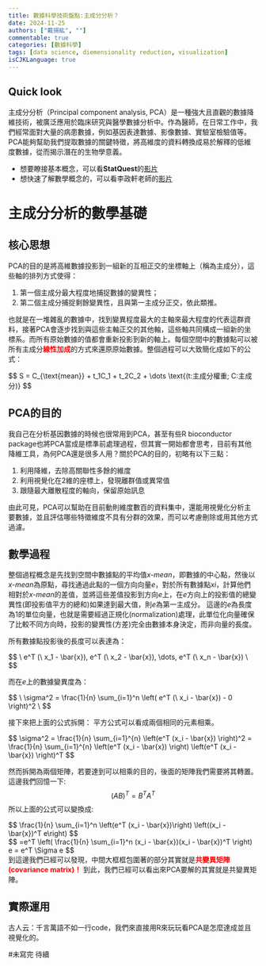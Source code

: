 ```yaml
---
title: 數據科學技術盤點:主成分分析？
date: 2024-11-25
authors: ["戴揚紘", ""]
commentable: true
categories: [數據科學]
tags: [data science, diemensionality reduction, visualization]
isCJKLanguage: true
---
```

<!--more-->
## Quick look 
主成分分析（Principal component analysis, PCA）是一種強大且直觀的數據降維技術，被廣泛應用於臨床研究與醫學數據分析中。作為醫師，在日常工作中，我們經常面對大量的病患數據，例如基因表達數據、影像數據、實驗室檢驗值等。PCA能夠幫助我們提取數據的關鍵特徵，將高維度的資料轉換成易於解釋的低維度數據，從而揭示潛在的生物學意義。

- 想要瞭接基本概念，可以看**StatQuest**的[影片](https://www.youtube.com/watch?v=FgakZw6K1QQ)
- 想快速了解數學概念的，可以看李政軒老師的[影片](https://www.youtube.com/watch?v=JUPU8mJryL4&t=234s)

# 主成分分析的數學基礎
## 核心思想
PCA的目的是將高維數據投影到一組新的互相正交的坐標軸上（稱為主成分），這些軸的排列方式使得：

1. 第一個主成分最大程度地捕捉數據的變異性；
2. 第二個主成分捕捉剩餘變異性，且與第一主成分正交，依此類推。

也就是在一堆雜亂的數據中，找到變異程度最大的主軸來最大程度的代表這群資料，接著PCA會逐步找到與這些主軸正交的其他軸，這些軸共同構成一組新的坐標系。而所有原始數據的值都會重新投影到新的軸上。每個空間中的數據點可以被所有主成分<span style="color: red; font-weight: bold">**線性加成**</span>的方式來還原原始數據。整個過程可以大致簡化成如下的公式：

<div style="overflow-x: auto;">
$$
S = C_{\text{mean}} + t_1C_1 + t_2C_2 + \dots \text{(t:主成分權重; C:主成分)}
$$
</div>

## PCA的目的
我自己在分析基因數據的時候也很常用到PCA，甚至有些R bioconductor package也將PCA當成是標準前處理過程，但其實一開始都會思考，目前有其他降維工具，為何PCA還是很多人用？關於PCA的目的，初略有以下三點：
1. 利用降維，去除高關聯性多餘的維度
2. 利用視覺化在2維的座標上，發現離群值或異常值
3. 跟隨最大離散程度的軸向，保留原始訊息

由此可見，PCA可以幫助在目前動則維度數百的資料集中，還能用視覺化分析主要數據，並且評估哪些特徵維度不具有分群的效果，而可以考慮刪除或用其他方式過濾。

## 數學過程
整個過程概念是先找到空間中數據點的平均值*x-mean*，即數據的中心點，然後以*x-mean*為原點，尋找通過此點的一個方向向量*e*，對於所有數據點*xi*，計算他們相對於*x-mean*的差值，並將這些差值投影到方向*e*上，在*e*方向上的投影值的總變異性(即投影值平方的總和)如果達到最大值，則*e*為第一主成分。
這邊的*e*為長度為1的單位向量，也就是需要經過正規化(normalization)處理，此單位化向量確保了比較不同方向時，投影的變異性(方差)完全由數據本身決定，而非向量的長度。

所有數據點投影後的長度可以表達為：
<div style="overflow-x: auto;">
$$
\
e^T (\ x_1 - \bar{x}), e^T (\ x_2 - \bar{x}), \dots, e^T (\ x_n - \bar{x})
\
$$
</div>


而在*e*上的數據變異度為：
<div style="overflow-x: auto;">
$$
\
\sigma^2 = \frac{1}{n} \sum_{i=1}^n \left( e^T (\ x_i - \bar{x}) - 0 \right)^2
\
$$
</div>

接下來把上面的公式拆開：
平方公式可以看成兩個相同的元素相乘。
<div style="overflow-x: auto;">
$$
\sigma^2 = \frac{1}{n} \sum_{i=1}^{n} \left(e^T (x_i - \bar{x}) \right)^2 = \frac{1}{n} \sum_{i=1}^{n} \left(e^T (x_i - \bar{x}) \right) \left(e^T (x_i - \bar{x}) \right)^T
$$
</div>

然而拆開為兩個矩陣，若要達到可以相乘的目的，後面的矩陣我們需要將其轉置。這邊我們回憶一下:
$$
(AB)^T=B^TA^T
$$
所以上面的公式可以變換成:
<div style="overflow-x: auto;">
$$
\frac{1}{n} \sum_{i=1}^n \left(e^T (x_i - \bar{x})\right) \left((x_i - \bar{x})^T e\right)
$$
</div>
<div style="overflow-x: auto;">
$$
=e^T \left( \frac{1}{n} \sum_{i=1}^n (x_i - \bar{x})(x_i - \bar{x})^T \right) e = e^T \Sigma e
$$
</div>
到這邊我們已經可以發現，中間大框框包圍著的部分其實就是<span style="color: red; font-weight: bold">共變異矩陣(covariance matrix)！</span> 到此，我們已經可以看出來PCA要解的其實就是共變異矩陣。


## 實際運用
古人云：千言萬語不如一行code，我們來直接用R來玩玩看PCA是怎麼達成並且視覺化的。
 
#未寫完 待續













